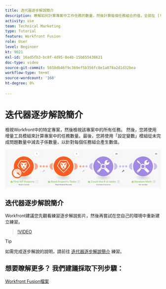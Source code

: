 ```yaml
---
title: 迭代器逐步解說簡介
description: 瞭解如何計算專案中工作任務的數量，然後計算每個任務組合的值，全部在 [!DNL Adobe Workfront Fusion].
activity: use
team: Technical Marketing
type: Tutorial
feature: Workfront Fusion
role: User
level: Beginner
kt: 9021
exl-id: 16ad5fb3-bc8f-4d95-8e4b-15b655438621
doc-type: video
source-git-commit: 5038db46f9c369ef5b356fc8e1a078a2d1d32bea
workflow-type: tm+mt
source-wordcount: '168'
ht-degree: 0%

---
```


# 迭代器逐步解說簡介

檢視Workfront中的特定專案，然後檢視該專案中的所有任務。 然後，您將使用增量工具模組來計算專案中的任務數量。最後，您將使用「設定變數」模組從未完成問題數量中減去子係數量，以針對每個任務組合產生數值。

![Fusion情境的影像](assets/iteration-and-aggregation-1.png)

## 迭代器逐步解說簡介

Workfront建議您先觀看練習逐步解說影片，然後再嘗試在您自己的環境中重新建立練習。

>[!VIDEO](https://video.tv.adobe.com/v/335278/?quality=12&learn=on)

>[!TIP]
>
>如需完成逐步解說的說明，請前往 [迭代器逐步解說簡介](https://experienceleague.adobe.com/docs/workfront-learn/tutorials-workfront/fusion/exercises/introduction-to-iterators-exercise.html?lang=en) 練習。


## 想要瞭解更多？ 我們建議採取下列步驟：

[Workfront Fusion檔案](https://experienceleague.adobe.com/docs/workfront/using/adobe-workfront-fusion/workfront-fusion-2.html?lang=en)
